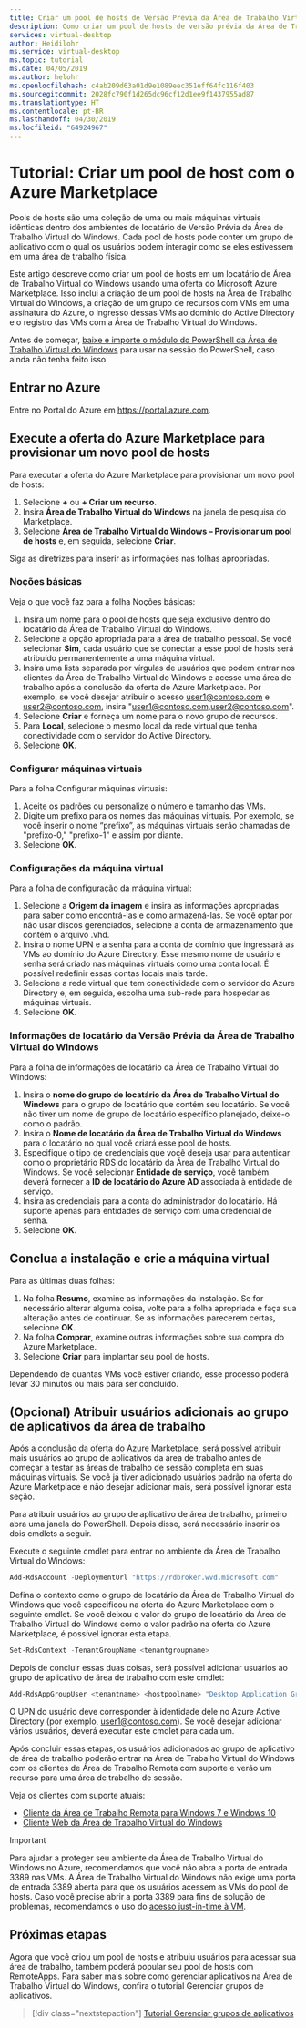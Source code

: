 ```yaml
---
title: Criar um pool de hosts de Versão Prévia da Área de Trabalho Virtual do Windows com o Azure Marketplace – Azure
description: Como criar um pool de hosts de versão prévia da Área de Trabalho Virtual do Windows com o Azure Marketplace.
services: virtual-desktop
author: Heidilohr
ms.service: virtual-desktop
ms.topic: tutorial
ms.date: 04/05/2019
ms.author: helohr
ms.openlocfilehash: c4ab209d63a01d9e1089eec351eff64fc116f403
ms.sourcegitcommit: 2028fc790f1d265dc96cf12d1ee9f1437955ad87
ms.translationtype: HT
ms.contentlocale: pt-BR
ms.lasthandoff: 04/30/2019
ms.locfileid: "64924967"
---
```

# <a name="tutorial-create-a-host-pool-with-azure-marketplace"></a>Tutorial: Criar um pool de host com o Azure Marketplace

Pools de hosts são uma coleção de uma ou mais máquinas virtuais idênticas dentro dos ambientes de locatário de Versão Prévia da Área de Trabalho Virtual do Windows. Cada pool de hosts pode conter um grupo de aplicativo com o qual os usuários podem interagir como se eles estivessem em uma área de trabalho física.

Este artigo descreve como criar um pool de hosts em um locatário de Área de Trabalho Virtual do Windows usando uma oferta do Microsoft Azure Marketplace. Isso inclui a criação de um pool de hosts na Área de Trabalho Virtual do Windows, a criação de um grupo de recursos com VMs em uma assinatura do Azure, o ingresso dessas VMs ao domínio do Active Directory e o registro das VMs com a Área de Trabalho Virtual do Windows.

Antes de começar, [baixe e importe o módulo do PowerShell da Área de Trabalho Virtual do Windows](https://docs.microsoft.com/powershell/windows-virtual-desktop/overview) para usar na sessão do PowerShell, caso ainda não tenha feito isso.

## <a name="sign-in-to-azure"></a>Entrar no Azure

Entre no Portal do Azure em <https://portal.azure.com>.

## <a name="run-the-azure-marketplace-offering-to-provision-a-new-host-pool"></a>Execute a oferta do Azure Marketplace para provisionar um novo pool de hosts

Para executar a oferta do Azure Marketplace para provisionar um novo pool de hosts:

1. Selecione **+** ou **+ Criar um recurso**.
2. Insira **Área de Trabalho Virtual do Windows** na janela de pesquisa do Marketplace.
3. Selecione **Área de Trabalho Virtual do Windows – Provisionar um pool de hosts** e, em seguida, selecione **Criar**.

Siga as diretrizes para inserir as informações nas folhas apropriadas.

### <a name="basics"></a>Noções básicas

Veja o que você faz para a folha Noções básicas:

1. Insira um nome para o pool de hosts que seja exclusivo dentro do locatário da Área de Trabalho Virtual do Windows.
2. Selecione a opção apropriada para a área de trabalho pessoal. Se você selecionar **Sim**, cada usuário que se conectar a esse pool de hosts será atribuído permanentemente a uma máquina virtual.
3. Insira uma lista separada por vírgulas de usuários que podem entrar nos clientes da Área de Trabalho Virtual do Windows e acesse uma área de trabalho após a conclusão da oferta do Azure Marketplace. Por exemplo, se você desejar atribuir o acesso user1@contoso.com e user2@contoso.com, insira "user1@contoso.com,user2@contoso.com".
4. Selecione **Criar** e forneça um nome para o novo grupo de recursos.
5. Para **Local**, selecione o mesmo local da rede virtual que tenha conectividade com o servidor do Active Directory.
6. Selecione **OK**.

### <a name="configure-virtual-machines"></a>Configurar máquinas virtuais

Para a folha Configurar máquinas virtuais:

1. Aceite os padrões ou personalize o número e tamanho das VMs.
2. Digite um prefixo para os nomes das máquinas virtuais. Por exemplo, se você inserir o nome “prefixo”, as máquinas virtuais serão chamadas de "prefixo-0," "prefixo-1" e assim por diante.
3. Selecione **OK**.

### <a name="virtual-machine-settings"></a>Configurações da máquina virtual

Para a folha de configuração da máquina virtual:

1. Selecione a **Origem da imagem** e insira as informações apropriadas para saber como encontrá-las e como armazená-las. Se você optar por não usar discos gerenciados, selecione a conta de armazenamento que contém o arquivo .vhd.
2. Insira o nome UPN e a senha para a conta de domínio que ingressará as VMs ao domínio do Azure Directory. Esse mesmo nome de usuário e senha será criado nas máquinas virtuais como uma conta local. É possível redefinir essas contas locais mais tarde.
3. Selecione a rede virtual que tem conectividade com o servidor do Azure Directory e, em seguida, escolha uma sub-rede para hospedar as máquinas virtuais.
4. Selecione **OK**.

### <a name="windows-virtual-desktop-preview-tenant-information"></a>Informações de locatário da Versão Prévia da Área de Trabalho Virtual do Windows

Para a folha de informações de locatário da Área de Trabalho Virtual do Windows:

1. Insira o **nome do grupo de locatário da Área de Trabalho Virtual do Windows** para o grupo de locatário que contém seu locatário. Se você não tiver um nome de grupo de locatário específico planejado, deixe-o como o padrão.
2. Insira o **Nome de locatário da Área de Trabalho Virtual do Windows** para o locatário no qual você criará esse pool de hosts.
3. Especifique o tipo de credenciais que você deseja usar para autenticar como o proprietário RDS do locatário da Área de Trabalho Virtual do Windows. Se você selecionar **Entidade de serviço**, você também deverá fornecer a **ID de locatário do Azure AD** associada à entidade de serviço.
4. Insira as credenciais para a conta do administrador do locatário. Há suporte apenas para entidades de serviço com uma credencial de senha.
5. Selecione **OK**.

## <a name="complete-setup-and-create-the-virtual-machine"></a>Conclua a instalação e crie a máquina virtual

Para as últimas duas folhas:

1. Na folha **Resumo**, examine as informações da instalação. Se for necessário alterar alguma coisa, volte para a folha apropriada e faça sua alteração antes de continuar. Se as informações parecerem certas, selecione **OK**.
2. Na folha **Comprar**, examine outras informações sobre sua compra do Azure Marketplace.
3. Selecione **Criar** para implantar seu pool de hosts.

Dependendo de quantas VMs você estiver criando, esse processo poderá levar 30 minutos ou mais para ser concluído.

## <a name="optional-assign-additional-users-to-the-desktop-application-group"></a>(Opcional) Atribuir usuários adicionais ao grupo de aplicativos da área de trabalho

Após a conclusão da oferta do Azure Marketplace, será possível atribuir mais usuários ao grupo de aplicativos da área de trabalho antes de começar a testar as áreas de trabalho de sessão completa em suas máquinas virtuais. Se você já tiver adicionado usuários padrão na oferta do Azure Marketplace e não desejar adicionar mais, será possível ignorar esta seção.

Para atribuir usuários ao grupo de aplicativo de área de trabalho, primeiro abra uma janela do PowerShell. Depois disso, será necessário inserir os dois cmdlets a seguir.

Execute o seguinte cmdlet para entrar no ambiente da Área de Trabalho Virtual do Windows:

```powershell
Add-RdsAccount -DeploymentUrl "https://rdbroker.wvd.microsoft.com"
```

Defina o contexto como o grupo de locatário da Área de Trabalho Virtual do Windows que você especificou na oferta do Azure Marketplace com o seguinte cmdlet. Se você deixou o valor do grupo de locatário da Área de Trabalho Virtual do Windows como o valor padrão na oferta do Azure Marketplace, é possível ignorar esta etapa.

```powershell
Set-RdsContext -TenantGroupName <tenantgroupname>
```

Depois de concluir essas duas coisas, será possível adicionar usuários ao grupo de aplicativo de área de trabalho com este cmdlet:

```powershell
Add-RdsAppGroupUser <tenantname> <hostpoolname> "Desktop Application Group" -UserPrincipalName <userupn>
```

O UPN do usuário deve corresponder à identidade dele no Azure Active Directory (por exemplo, user1@contoso.com). Se você desejar adicionar vários usuários, deverá executar este cmdlet para cada um.

Após concluir essas etapas, os usuários adicionados ao grupo de aplicativo de área de trabalho poderão entrar na Área de Trabalho Virtual do Windows com os clientes de Área de Trabalho Remota com suporte e verão um recurso para uma área de trabalho de sessão.

Veja os clientes com suporte atuais:

- [Cliente da Área de Trabalho Remota para Windows 7 e Windows 10](connect-windows-7-and-10.md)
- [Cliente Web da Área de Trabalho Virtual do Windows](connect-web.md)

>[!IMPORTANT]
>Para ajudar a proteger seu ambiente da Área de Trabalho Virtual do Windows no Azure, recomendamos que você não abra a porta de entrada 3389 nas VMs. A Área de Trabalho Virtual do Windows não exige uma porta de entrada 3389 aberta para que os usuários acessem as VMs do pool de hosts. Caso você precise abrir a porta 3389 para fins de solução de problemas, recomendamos o uso do [acesso just-in-time à VM](https://docs.microsoft.com/azure/security-center/security-center-just-in-time).

## <a name="next-steps"></a>Próximas etapas

Agora que você criou um pool de hosts e atribuiu usuários para acessar sua área de trabalho, também poderá popular seu pool de hosts com RemoteApps. Para saber mais sobre como gerenciar aplicativos na Área de Trabalho Virtual do Windows, confira o tutorial Gerenciar grupos de aplicativos.

> [!div class="nextstepaction"]
> [Tutorial Gerenciar grupos de aplicativos](./manage-app-groups.md)
